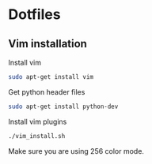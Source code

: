 # Dotfiles

## Vim installation

Install vim

```sh
sudo apt-get install vim
```

Get python header files

```sh
sudo apt-get install python-dev
```

Install vim plugins

```sh
./vim_install.sh
```
Make sure you are using 256 color mode.

